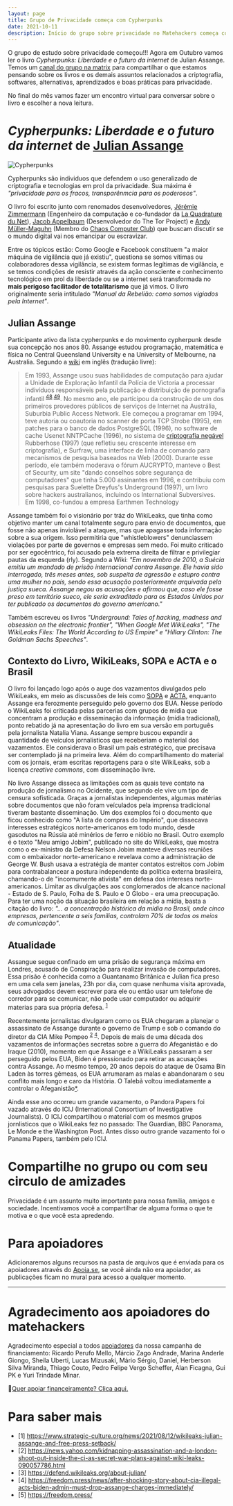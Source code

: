```yaml
---
layout: page
title: Grupo de Privacidade começa com Cypherpunks
date: 2021-10-11
description: Início do grupo sobre privacidade no Matehackers começa com leitura indicada Cypherpunks Liberdade e o futuro da internet, de Julian Assange
---
```


O grupo de estudo sobre privacidade começou!!! Agora em Outubro vamos ler o livro *Cypherpunks: Liberdade e o futuro da internet* de Julian Assange. Temos um [canal do grupo na matrix](https://matrix.to/#/#privacidade-matehackers:matrix.org) para compartilhar o que estamos pensando sobre os livros e os demais assuntos relacionados a criptografia, softwares, alternativas, aprendizados e boas práticas para privacidade.

No final do mês vamos fazer um encontro virtual para conversar sobre o livro e escolher a nova leitura.

# *Cypherpunks: Liberdade e o futuro da internet* de [Julian Assange](https://pt.wikipedia.org/wiki/Julian_Assange)

![Cypherpunks](/assets/2021/cypherpunks.jpg)

Cypherpunks são individuos que defendem o uso generalizado de criptografia e tecnologias em prol da privacidade. Sua máxima é *"privacidade para os fracos, transparênmcia para os poderosos"*. 

O livro foi escrito junto com renomados desenvolvedores, [Jérémie Zimmermann](https://en.wikipedia.org/wiki/J%C3%A9r%C3%A9mie_Zimmermann) (Engenheiro da computação e co-fundador da [La Quadrature du Net](https://en.wikipedia.org/wiki/La_Quadrature_du_Net)), [Jacob Appelbaum](https://en.wikipedia.org/wiki/Jacob_Appelbaum) (Desenvolvedor do The Tor Project) e [Andy Müller-Maguhn](https://en.wikipedia.org/wiki/Andy_M%C3%BCller-Maguhn) (Membro do [Chaos Computer Club](https://en.wikipedia.org/wiki/Chaos_Computer_Club)) que buscam discutir se o mundo digital vai nos emancipar ou escravizar.

Entre os tópicos estão: Como Google e Facebook constituem "a maior máquina de vigilância que já existiu", questiona se somos vítimas ou colaboradores dessa vigilância, se existem formas legítimas de vigilância, e se temos condições de resistir através da ação consciente e conhecimento tecnológico em prol da liberdade ou se a internet será transformada no __mais perigoso facilitador de totalitarismo__ que já vimos. O livro originalmente seria intitulado *"Manual da Rebelião: como somos vigiados pela Internet"*.

## Julian Assange

Participante ativo da lista cypherpunks e do movimento cypherpunk desde sua concepção nos anos 80. Assange estudou programação, matemática e física no Central Queensland University e na University of Melbourne, na Australia. Segundo a [wiki](https://en.wikipedia.org/wiki/Julian_Assange#cite_note-48) em inglês (tradução livre):
> Em 1993, Assange usou suas habilidades de computação para ajudar a Unidade de Exploração Infantil da Polícia de Victoria a processar indivíduos responsáveis pela publicação e distribuição de pornografia infantil <sup>[48](https://www.theage.com.au/national/victoria/assange-helped-our-police-catch-child-pornographers-20110211-1aqnl.html) [49](https://www.theaustralian.com.au/in-depth/wikileaks/legal-threats-as-assange-laid-bare/news-story/60875c11e1109011f247acb73729d1d9)</sup>. No mesmo ano, ele participou da construção de um dos primeiros provedores públicos de serviços de Internet na Austrália, Suburbia Public Access Network. Ele começou a programar em 1994, teve autoria ou coautoria no scanner de porta TCP Strobe (1995), em patches para o banco de dados PostgreSQL (1996), no software de cache Usenet NNTPCache (1996), no sistema de [criptografia negável](https://pt.wikipedia.org/wiki/Criptografia_neg%C3%A1vel) Rubberhose (1997) (que refletiu seu crescente interesse em criptografia), e Surfraw, uma interface de linha de comando para mecanismos de pesquisa baseados na Web (2000). Durante esse período, ele também moderava o fórum AUCRYPTO, manteve o Best of Security, um site "dando conselhos sobre segurança de computadores" que tinha 5.000 assinantes em 1996, e contribuiu com pesquisas para Suelette Dreyfus's Underground (1997), um livro sobre hackers australianos, incluindo os International Subversives. Em 1998, co-fundou a empresa Earthmen Technology

Assange também foi o visionário por tráz do WikiLeaks, que tinha como objetivo manter um canal totalmente seguro para envio de documentos, que fosse não apenas inviolável a ataques, mas que apagasse toda informação sobre a sua origem. Isso permitiria que "whistleblowers" denunciassem violações por parte de governos e empresas sem medo. Foi muito criticado por ser egocêntrico, foi acusado pela extrema direita de filtrar e privilegiar pautas da esquerda (rly). Segundo a Wiki: *"Em novembro de 2010, a Suécia emitiu um mandado de prisão internacional contra Assange. Ele havia sido interrogado, três meses antes, sob suspeita de agressão e estupro contra uma mulher no país, sendo essa acusação posteriormente arquivada pela justiça sueca. Assange negou as acusações e afirmou que, caso ele fosse preso em território sueco, ele seria extraditado para os Estados Unidos por ter publicado os documentos do governo americano."*

Também escreveu os livros *"Underground: Tales of hacking, madness and obsession on the electronic frontier", "When Google Met WikiLeaks", "The WikiLeaks Files: The World According to US Empire" e "Hillary Clinton: The Goldman Sachs Speeches"*.

## Contexto do Livro, WikiLeaks, SOPA e ACTA e o Brasil

O livro foi lançado logo após o auge dos vazamentos divulgados pelo WikiLeaks, em meio as discussões de leis como [SOPA](https://pt.wikipedia.org/wiki/Stop_Online_Piracy_Act) e [ACTA](https://pt.wikipedia.org/wiki/Acordo_Comercial_Anticontrafa%C3%A7%C3%A3o), enquanto Assange era ferozmente perseguido pelo governo dos EUA. Nesse período o WikiLeaks foi críticada pelas parcerias com grupos de mídia que concentram a produção e disseminação da informação (mídia tradicional), ponto rebatido já na apresentação do livro em sua versão em português pela jornalista Natalia Viana. Assange sempre buscou expandir a quantidade de veículos jornalisticos que receberiam o material dos vazamentos. Ele considerava o Brasil um país estratégico, que precisava ser contemplado já na primeira leva. Além do compartilhamento do material com os jornais, eram escritas reportagens para o site WikiLeaks, sob a licença *creative commons*, com disseminação livre.

No livro Assange disseca as limitações com as quais teve contato na produção de jornalismo no Ocidente, que segundo ele vive um tipo de censura sofisticada. Graças a jornalistas independentes, algumas matérias sobre documentos que não foram veículados pela imprensa tradicional tiveram bastante disseminação. Um dos exemplos foi o documento que ficou conhecido como "A lista de compras do Império", que dissecava interesses estratégicos norte-americanos em todo mundo, desde gasodutos na Rússia até minérios de ferro e nióbio no Brasil. Outro exemplo é o texto "Meu amigo Jobim", publicado no site do WikiLeaks, que mostra como o ex-ministro da Defesa Nelson Jobim manteve diversas reuniões com o embaixador norte-americano e revelava como a administração de George W. Bush usava a estratégia de manter contatos estreitos com Jobim para contrabalancear a postura independente da política externa brasileira, chamando-o de "incomumente ativista" em defesa dos intereses norte-americanos. Limitar as divulgações aos conglomerados de alcance nacional - Estado de S. Paulo, Folha de S. Paulo e O Globo - era uma preocupação. Para ter uma noção da situação brasileira em relação a mídia, basta a citação do livro: *"... a concentração histórica da mídia no Brasil, onde cinco empresas, pertencente a seis famílias, controlam 70% de todos os meios de comunicação"*. 

## Atualidade

Assangue segue confinado em uma prisão de segurança máxima em Londres, acusado de Conspiração para realizar invasão de computadores. Essa prisão é conhecida como a Guantanamo Britânica e Julian fica preso em uma cela sem janelas, 23h por dia, com quase nenhuma visita aprovada, seus advogados devem escrever para ele ou então usar um telefone de corredor para se comunicar, não pode usar computador ou adquirir materias para sua própria defesa. <sup>[1](https://www.strategic-culture.org/news/2021/08/12/wikileaks-julian-assange-and-free-press-setback/)</sup>

Recentemente jornalistas divulgaram como os EUA chegaram a planejar o assassinato de Assange durante o governo de Trump e sob o comando do diretor da CIA Mike Pompeo <sup>[2](https://news.yahoo.com/kidnapping-assassination-and-a-london-shoot-out-inside-the-ci-as-secret-war-plans-against-wiki-leaks-090057786.html) [4](https://freedom.press/news/after-shocking-story-about-cia-illegal-acts-biden-admin-must-drop-assange-charges-immediately/)</sup>. Depois de mais de uma década dos vazamentos de informações secretas sobre a guerra do Afeganistão e do Iraque (2010), momento em que Assange e a WikiLeaks passaram a ser perseguido pelos EUA, Biden é pressionado para retirar as acusações contra Assange. Ao mesmo tempo, 20 anos depois do ataque de Osama Bin Laden às torres gêmeas, os EUA arrumaram as malas e abandonaram o seu conflito mais longo e caro da História. O Talebã voltou imediatamente a controlar o Afeganistão[*](https://www.youtube.com/watch?v=wb_RnCnCgDY). 

Ainda esse ano ocorreu um grande vazamento, o Pandora Papers foi vazado através do ICIJ (International Consortium of Investigative Journalists). O ICIJ compartilhou o material com os mesmos grupos jornlisticos que o WikiLeaks fez no passado: The Guardian, BBC Panorama, Le Monde e the Washington Post. Antes disso outro grande vazamento foi o Panama Papers, também pelo ICIJ.

# Compartilhe no grupo ou com seu circulo de amizades

Privacidade é um assunto muito importante para nossa família, amigos e sociedade. Incentivamos você a compartilhar de alguma forma o que te motiva e o que você esta apredendo.

# Para apoiadores

Adicionaremos alguns recursos na pasta de arquivos que é enviada para os apoiadores através do [Apoia.se](https://apoia.se/matehackers), se você ainda não era apoiador, as publicações ficam no mural para acesso a qualquer momento.

---

# Agradecimento aos apoiadores do matehackers

Agradecimento especial a todos [apoiadores](https://apoia.se/matehackers) da nossa campanha de financiamento:
Ricardo Perufo Mello, Márcio Zago Andrade, Marina Anderle Giongo, Sheila Uberti, Lucas Mizusaki, Mário Sérgio, Daniel, Herberson Silva Miranda, Thiago Couto, Pedro Felipe Vergo Scheffer, Alan Ficagna, Gui PK e Yuri Trindade Minar.

💎[Quer apoiar financeiramente? Clica aqui.](https://matehackers.org/renda)

# Para saber mais


- [1] https://www.strategic-culture.org/news/2021/08/12/wikileaks-julian-assange-and-free-press-setback/
- [2] https://news.yahoo.com/kidnapping-assassination-and-a-london-shoot-out-inside-the-ci-as-secret-war-plans-against-wiki-leaks-090057786.html
- [3] https://defend.wikileaks.org/about-julian/
- [4] https://freedom.press/news/after-shocking-story-about-cia-illegal-acts-biden-admin-must-drop-assange-charges-immediately/
- [5] https://freedom.press/
